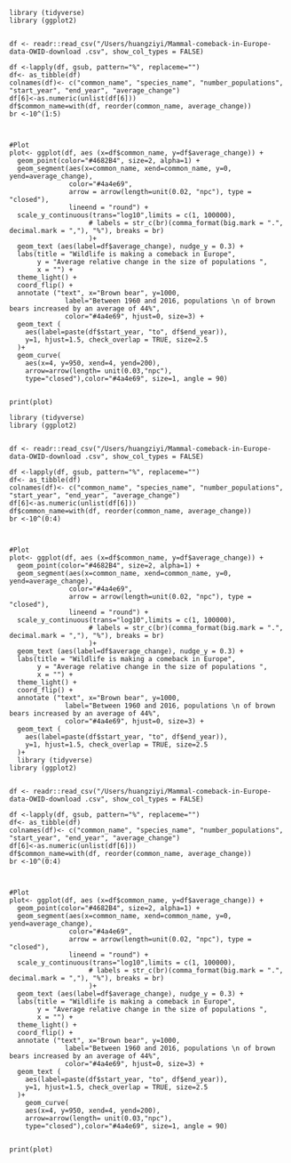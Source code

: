 
    library (tidyverse)
    library (ggplot2)


    df <- readr::read_csv("/Users/huangziyi/Mammal-comeback-in-Europe-data-OWID-download .csv", show_col_types = FALSE)

    df <-lapply(df, gsub, pattern="%", replaceme="")
    df<- as_tibble(df)
    colnames(df)<- c("common_name", "species_name", "number_populations", "start_year", "end_year", "average_change")
    df[6]<-as.numeric(unlist(df[6]))
    df$common_name=with(df, reorder(common_name, average_change))
    br <-10^(1:5)



    #Plot
    plot<- ggplot(df, aes (x=df$common_name, y=df$average_change)) + 
      geom_point(color="#4682B4", size=2, alpha=1) +
      geom_segment(aes(x=common_name, xend=common_name, y=0, yend=average_change),
                   color="#4a4e69",
                   arrow = arrow(length=unit(0.02, "npc"), type = "closed"),
                   lineend = "round") +
      scale_y_continuous(trans="log10",limits = c(1, 100000),
                        # labels = str_c(br)(comma_format(big.mark = ".", decimal.mark = ","), "%"), breaks = br) 
                        )+
      geom_text (aes(label=df$average_change), nudge_y = 0.3) +
      labs(title = "Wildlife is making a comeback in Europe", 
           y = "Average relative change in the size of populations ",
           x = "") +
      theme_light() +
      coord_flip() +
      annotate ("text", x="Brown bear", y=1000,
                  label="Between 1960 and 2016, populations \n of brown bears increased by an average of 44%",
                  color="#4a4e69", hjust=0, size=3) +
      geom_text (
        aes(label=paste(df$start_year, "to", df$end_year)),
        y=1, hjust=1.5, check_overlap = TRUE, size=2.5
      )+
      geom_curve(
        aes(x=4, y=950, xend=4, yend=200),
        arrow=arrow(length= unit(0.03,"npc"),
        type="closed"),color="#4a4e69", size=1, angle = 90)


    print(plot)

    library (tidyverse)
    library (ggplot2)


    df <- readr::read_csv("/Users/huangziyi/Mammal-comeback-in-Europe-data-OWID-download .csv", show_col_types = FALSE)

    df <-lapply(df, gsub, pattern="%", replaceme="")
    df<- as_tibble(df)
    colnames(df)<- c("common_name", "species_name", "number_populations", "start_year", "end_year", "average_change")
    df[6]<-as.numeric(unlist(df[6]))
    df$common_name=with(df, reorder(common_name, average_change))
    br <-10^(0:4)



    #Plot
    plot<- ggplot(df, aes (x=df$common_name, y=df$average_change)) + 
      geom_point(color="#4682B4", size=2, alpha=1) +
      geom_segment(aes(x=common_name, xend=common_name, y=0, yend=average_change),
                   color="#4a4e69",
                   arrow = arrow(length=unit(0.02, "npc"), type = "closed"),
                   lineend = "round") +
      scale_y_continuous(trans="log10",limits = c(1, 100000),
                        # labels = str_c(br)(comma_format(big.mark = ".", decimal.mark = ","), "%"), breaks = br) 
                        )+
      geom_text (aes(label=df$average_change), nudge_y = 0.3) +
      labs(title = "Wildlife is making a comeback in Europe", 
           y = "Average relative change in the size of populations ",
           x = "") +
      theme_light() +
      coord_flip() +
      annotate ("text", x="Brown bear", y=1000,
                  label="Between 1960 and 2016, populations \n of brown bears increased by an average of 44%",
                  color="#4a4e69", hjust=0, size=3) +
      geom_text (
        aes(label=paste(df$start_year, "to", df$end_year)),
        y=1, hjust=1.5, check_overlap = TRUE, size=2.5
      )+
      library (tidyverse)
    library (ggplot2)


    df <- readr::read_csv("/Users/huangziyi/Mammal-comeback-in-Europe-data-OWID-download .csv", show_col_types = FALSE)

    df <-lapply(df, gsub, pattern="%", replaceme="")
    df<- as_tibble(df)
    colnames(df)<- c("common_name", "species_name", "number_populations", "start_year", "end_year", "average_change")
    df[6]<-as.numeric(unlist(df[6]))
    df$common_name=with(df, reorder(common_name, average_change))
    br <-10^(0:4)



    #Plot
    plot<- ggplot(df, aes (x=df$common_name, y=df$average_change)) + 
      geom_point(color="#4682B4", size=2, alpha=1) +
      geom_segment(aes(x=common_name, xend=common_name, y=0, yend=average_change),
                   color="#4a4e69",
                   arrow = arrow(length=unit(0.02, "npc"), type = "closed"),
                   lineend = "round") +
      scale_y_continuous(trans="log10",limits = c(1, 100000),
                        # labels = str_c(br)(comma_format(big.mark = ".", decimal.mark = ","), "%"), breaks = br) 
                        )+
      geom_text (aes(label=df$average_change), nudge_y = 0.3) +
      labs(title = "Wildlife is making a comeback in Europe", 
           y = "Average relative change in the size of populations ",
           x = "") +
      theme_light() +
      coord_flip() +
      annotate ("text", x="Brown bear", y=1000,
                  label="Between 1960 and 2016, populations \n of brown bears increased by an average of 44%",
                  color="#4a4e69", hjust=0, size=3) +
      geom_text (
        aes(label=paste(df$start_year, "to", df$end_year)),
        y=1, hjust=1.5, check_overlap = TRUE, size=2.5
      )+
        geom_curve(
        aes(x=4, y=950, xend=4, yend=200),
        arrow=arrow(length= unit(0.03,"npc"),
        type="closed"),color="#4a4e69", size=1, angle = 90)


    print(plot)

